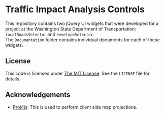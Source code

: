 ﻿Traffic Impact Analysis Controls
================================

This repository contains two jQuery UI widgets that were developed for a project at the Washington State Department of Transportation: `localRoadsSelector` and `envelopeSelector`.  
The `Documentation` folder contains individual documents for each of these widgets.

## License ##
This code is licensed under [The MIT License](http://opensource.org/licenses/MIT).  See the `LICENSE` file for details.

## Acknowledgements ##
* [Proj4js](https://github.com/bewest/proj4js): This is used to perform client side map projections.